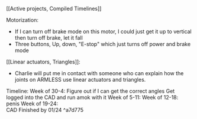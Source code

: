 
[[Active projects, Compiled Timelines]]

Motorization:

- If I can turn off brake mode on this motor, I could just get it up to vertical then turn off brake, let it fall
- Three buttons, Up, down, "E-stop" which just turns off power and brake mode

[[Linear actuators, Triangles]]:

- Charlie will put me in contact with someone who can explain how the joints on ARMLESS use linear actuators and triangles. 


Timeline:
	Week of 30-4: Figure out if I can get the correct angles 
		Get logged into the CAD and run amok with it
	Week of 5-11: 
	Week of 12-18: penis
	Week of 19-24:  
	CAD Finished by 01/24 ^a7d775